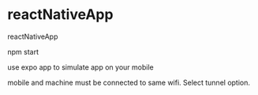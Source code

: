 # reactNativeApp

reactNativeApp

npm start

use expo app to simulate app on your mobile

mobile and machine must be connected to same wifi. Select tunnel option.
